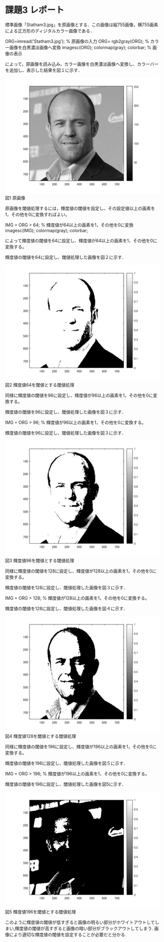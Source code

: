 # 課題3 レポート

標準画像「Statham3.jpg」を原画像とする．この画像は縦755画像，横755画素による正方形のディジタルカラー画像である．

ORG=imread('Statham3.jpg'); % 原画像の入力
ORG= rgb2gray(ORG); % カラー画像を白黒濃淡画像へ変換
imagesc(ORG); colormap(gray); colorbar; % 画像の表示



によって，原画像を読み込み，カラー画像を白黒濃淡画像へ変換し、カラーバーを追加し、表示した結果を図１に示す．

![原画像](https://raw.githubusercontent.com/09ne028koya/lecture_image_processing/master/image/3001.jpg)  
図1 原画像

原画像を閾値処理するには，輝度値の閾値を設定し、その設定値以上の画素を1，その他を0に変換すればよい。

IMG = ORG > 64; % 輝度値が64以上の画素を1，その他を0に変換
imagesc(IMG); colormap(gray); colorbar;

によって輝度値の閾値を64に設定し、輝度値が64以上の画素を1，その他を0に変換する。

輝度値の閾値を64に設定し、閾値処理した画像を図２に示す．

![原画像](https://raw.githubusercontent.com/09ne028koya/lecture_image_processing/master/image/3002.jpg)  
図2 輝度値64を閾値とする閾値処理

同様に輝度値の閾値を96に設定し、輝度値が96以上の画素を1，その他を0に変換する。

輝度値の閾値を96に設定し、閾値処理した画像を図３に示す．

IMG = ORG > 96; % 輝度値が96以上の画素を1，その他を0に変換する。

輝度値の閾値を96に設定し、閾値処理した画像を図３に示す．

![原画像](https://raw.githubusercontent.com/09ne028koya/lecture_image_processing/master/image/3003.jpg)  
図3 輝度値96を閾値とする閾値処理

同様に輝度値の閾値を128に設定し、輝度値が128以上の画素を1，その他を0に変換する。

輝度値の閾値を128に設定し、閾値処理した画像を図３に示す．

IMG = ORG > 128; % 輝度値が128以上の画素を1，その他を0に変換する。

輝度値の閾値を128に設定し、閾値処理した画像を図４に示す．

![原画像](https://raw.githubusercontent.com/09ne028koya/lecture_image_processing/master/image/3004.jpg)  
図4 輝度値128を閾値とする閾値処理

同様に輝度値の閾値を196に設定し、輝度値が196以上の画素を1，その他を0に変換する。

輝度値の閾値を196に設定し、閾値処理した画像を図５に示す．

IMG = ORG > 196; % 輝度値が196以上の画素を1，その他を0に変換する。

輝度値の閾値を196に設定し、閾値処理した画像を図5に示す．

![原画像](https://raw.githubusercontent.com/09ne028koya/lecture_image_processing/master/image/3005.jpg)  
図5 輝度値196を閾値とする閾値処理



このように輝度値の閾値が低すぎると画像の明るい部分がホワイトアウトしてしまい,輝度値の閾値が高すぎると画像の暗い部分がブラックアウトしてしまう.
画像により適切な輝度値の閾値を設定することが必要だと分かる.

